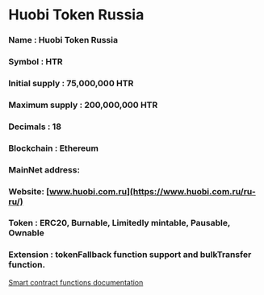 # Huobi Token Russia


### Name : Huobi Token Russia
### Symbol : HTR
### Initial supply : 75,000,000 HTR
### Maximum supply : 200,000,000 HTR
### Decimals : 18
### Blockchain : Ethereum
### MainNet address: 
### Website: [www.huobi.com.ru](https://www.huobi.com.ru/ru-ru/)
### Token : ERC20, Burnable, Limitedly mintable, Pausable, Ownable 
### Extension : tokenFallback function support and bulkTransfer function. 


[Smart contract functions documentation](HTR/docs/HTR.md)
